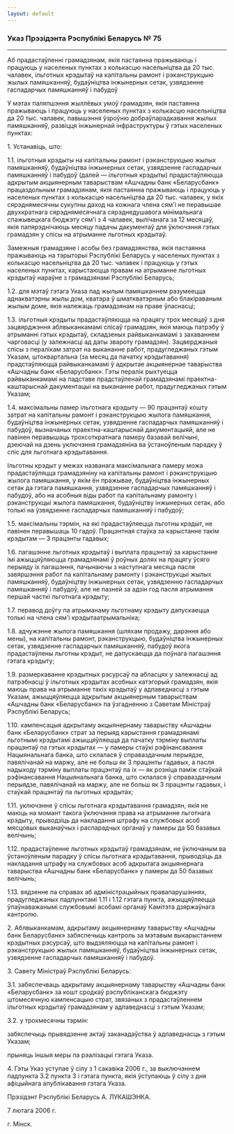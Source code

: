 ```yaml
---
layout: default
---
```


### Указ Прэзідэнта Рэспублікі Беларусь № 75

****

<span class="underline"></span>

Аб прадастаўленні грамадзянам, якія пастаянна пражываюць і працуюць у
населеных пунктах з колькасцю насельніцтва да 20 тыс. чалавек,
ільготных крэдытаў на капітальны рамонт і рэканструкцыю жылых
памяшканняў, будаўніцтва інжынерных сетак, узвядзенне гаспадарчых
памяшканняў і пабудоў

У мэтах паляпшэння жыллёвых умоў грамадзян, якія пастаянна пражываюць і
працуюць у населеных пунктах з колькасцю насельніцтва да 20 тыс.
чалавек, павышэння ўзроўню добраўпарадкавання жылых памяшканняў,
развіцця інжынернай інфраструктуры ў гэтых населеных пунктах:

1\. Устанавіць, што:

1.1. ільготныя крэдыты на капітальны рамонт і рэканструкцыю жылых
памяшканняў, будаўніцтва інжынерных сетак, узвядзенне гаспадарчых
памяшканняў і пабудоў (далей — ільготныя крэдыты) прадастаўляюцца
адкрытым акцыянерным таварыствам «Ашчадны банк «Беларусбанк»
працаздольным грамадзянам, якія пастаянна пражываюць і працуюць у
населеных пунктах з колькасцю насельніцтва да 20 тыс. чалавек, у якіх
сярэднямесячны сукупны даход на кожнага члена сям'і не перавышае
двухкратнага сярэднямесячнага сярэднедушавога мінімальнага
спажывецкага бюджэту сям'і з 4 чалавек, вылічанага за 12 месяцаў,
якія папярэднічаюць месяцу падачы дакументаў для ўключэння гэтых
грамадзян у спісы на атрыманне льготных крэдытаў.

Замежныя грамадзяне і асобы без грамадзянства, якія пастаянна пражываюць
на тэрыторыі Рэспублікі Беларусь у населеных пунктах з колькасцю
насельніцтва да 20 тыс. чалавек і працуюць у гэтых населеных
пунктах, карыстаюцца правам на атрыманне льготных крэдытаў нараўне з
грамадзянамі Рэспублікі Беларусь;

1.2. для мэтаў гэтага Указа пад жылым памяшканнем разумеецца
аднакватэрны жылы дом, кватэра ў шматкватэрным або
блакіраваным жылым доме, якія належаць грамадзянам на праве
ўласнасці;

1.3. ільготныя крэдыты прадастаўляюцца на працягу трох месяцаў з дня
зацвярджэння аблвыканкамамі спісаў грамадзян, якія маюць патрэбу ў
атрыманні гэтых крэдытаў, складзеных райвыканкамамі з захаваннем
чарговасці (у залежнасці ад даты звароту грамадзян). Зацверджаныя
спісы з пералікам затрат на выкананне работ, прадугледжаных гэтым
Указам, штоквартальна (за месяц да пачатку крэдытавання)
прадстаўляюцца райвыканкамамі ў адкрытае акцыянернае
таварыства «Ашчадны банк «Беларусбанк». Гэты пералік рыхтуецца
райвыканкамамі на падставе прадстаўленай грамадзянамі
праектна-каштарыснай дакументацыі на выкананне работ,
прадугледжаных гэтым Указам;

1.4. максімальны памер ільготнага крэдыту — 90 працэнтаў кошту затрат на
капітальны рамонт і рэканструкцыю жылога памяшкання, будаўніцтва
інжынерных сетак, узвядзенне гаспадарчых памяшканняў і пабудоў,
вызначаных праектна-каштарыснай дакументацыяй, але не павінен
перавышаць трохсоткратнага памеру базавай велічыні, дзеючай на
дзень уключэння грамадзяніна ва ўстаноўленым парадку ў спіс для
льготнага крэдытавання.

Iльготны крэдыт у межах названага максімальнага памеру можа
прадастаўляцца грамадзяніну на капітальны рамонт і
рэканструкцыю жылога памяшкання, у якім ён пражывае,
будаўніцтва інжынерных сетак да гэтага памяшкання, узвядзенне
гаспадарчых памяшканняў і пабудоў, або на асобныя віды работ па
капітальнаму рамонту і рэканструкцыі жылога памяшкання,
будаўніцтву інжынерных сетак, або толькі на ўзвядзенне
гаспадарчых памяшканняў і пабудоў;

1.5. максімальны тэрмін, на які прадастаўляецца льготны крэдыт, не
павінен перавышаць 10 гадоў. Працэнтная стаўка за карыстанне такім
крэдытам — 3 працэнты гадавых;

1.6. пагашэнне льготных крэдытаў і выплата працэнтаў за карыстанне імі
ажыццяўляюцца грамадзянамі ў роўных долях на працягу ўсяго перыяду іх
пагашэння, пачынаючы з наступнага месяца пасля завяршэння работ па
капітальнаму рамонту і рэканструкцыі жылых памяшканняў, будаўніцтву
інжынерных сетак, узвядзенню гаспадарчых памяшканняў і пабудоў, але не
пазней за адзін год пасля атрымання першай часткі льготнага крэдыту;

1.7. перавод доўгу па атрыманаму льготнаму крэдыту дапускаецца толькі на
члена сям'і крэдытаатрымальніка;

1.8. адчужэнне жылога памяшкання (шляхам продажу, дарэння або мены), на
капітальны рамонт, рэканструкцыю, будаўніцтва інжынерных сетак,
узвядзенне гаспадарчых памяшканняў, пабудоў якога прадастаўлены
льготны крэдыт, не дапускаецца да поўнага пагашэння гэтага крэдыту;

1.9. размеркаванне крэдытных рэсурсаў па абласцях у залежнасці ад
патрэбнасці ў ільготных крэдытах асобных катэгорый грамадзян,
якія маюць права на атрыманне такіх крэдытаў у адпаведнасці з гэтым
Указам, ажыццяўляецца адкрытым акцыянерным таварыствам «Ашчадны банк
«Беларусбанк» па ўзгадненню з Саветам Міністраў Рэспублікі Беларусь;

1.10. кампенсацыя адкрытаму акцыянернаму таварыству «Ашчадны банк
«Беларусбанк» страт за перыяд карыстання грамадзянамі льготнымі
крэдытамі ажыццяўляецца да пачатку тэрміну выплаты працэнтаў па гэтых
крэдытах — у памеры стаўкі рэфінансавання Нацыянальнага банка, што
склалася ў справаздачным перыядзе, павялічанай на маржу, але не
больш як 3 працэнты гадавых, а пасля надыходу тэрміну выплаты
працэнтаў па іх — як розніца паміж стаўкай рэфінансавання
Нацыянальнага банка, што склалася ў справаздачным перыядзе,
павялічанай на маржу, але не больш як 3 працэнты гадавых, і стаўкай
працэнтаў па льготных крэдытах;

1.11. уключэнне ў спісы льготнага крэдытавання грамадзян, якія не маюць
на момант такога ўключэння права на атрыманне льготнага крэдыту,
прыводзіць да накладання штрафу на службовых асоб мясцовых
выканаўчых і распарадчых органаў у памеры да 50 базавых велічынь;

1.12. прадастаўленне льготных крэдытаў грамадзянам, не ўключаным ва
ўстаноўленым парадку ў спісы льготнага крэдытавання, прыводзіць да
накладання штрафу на службовых асоб адкрытага акцыянернага таварыства
«Ашчадны банк «Беларусбанк» у памеры да 50 базавых велічынь;

1.13. вядзенне па справах аб адміністрацыйных правапарушэннях,
прадугледжаных падпунктамі 1.11 і 1.12 гэтага пункта,
ажыццяўляецца ўпаўнаважанымі службовымі асобамі органаў
Камітэта дзяржаўнага кантролю.

2\. Аблвыканкамам, адкрытаму акцыянернаму таварыству «Ашчадны банк
Беларусбанк» забяспечыць кантроль за мэтавым выкарыстаннем
крэдытных рэсурсаў, што выдзяляюцца на капітальны рамонт і
рэканструкцыю жылых памяшканняў, будаўніцтва інжынерных сетак,
узвядзенне гаспадарчых памяшканняў і пабудоў.

3\. Савету Міністраў Рэспублікі Беларусь:

3.1. забяспечваць адкрытаму акцыянернаму таварыству «Ашчадны банк
«Беларусбанк» за кошт сродкаў рэспубліканскага бюджэту
штомесячную кампенсацыю страт, звязаных з прадастаўленнем
ільготных крэдытаў грамадзянам у адпаведнасці з гэтым Указам;

3.2. у трохмесячны тэрмін:

забяспечыць прывядзенне актаў заканадаўства ў адпаведнасць з гэтым
Указам;

прыняць іншыя меры па рэалізацыі гэтага Указа.

4\. Гэты Указ уступае ў сілу з 1 сакавіка 2006 г., за выключэннем
падпункта 3.2 пункта 3 і гэтага пункта, якія ўступаюць ў сілу з
дня афіцыйнага апублікавання гэтага Указа.

Прэзідэнт Рэспублікі Беларусь А. ЛУКАШЭНКА.

7 лютага 2006 г.

г. Мінск.
